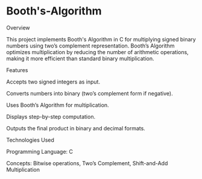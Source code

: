 # Booth's-Algorithm
Overview

This project implements Booth's Algorithm in C for multiplying signed binary numbers using two’s complement representation. Booth’s Algorithm optimizes multiplication by reducing the number of arithmetic operations, making it more efficient than standard binary multiplication.

Features

Accepts two signed integers as input.

Converts numbers into binary (two’s complement form if negative).

Uses Booth’s Algorithm for multiplication.

Displays step-by-step computation.

Outputs the final product in binary and decimal formats.

Technologies Used

Programming Language: C

Concepts: Bitwise operations, Two’s Complement, Shift-and-Add Multiplication

